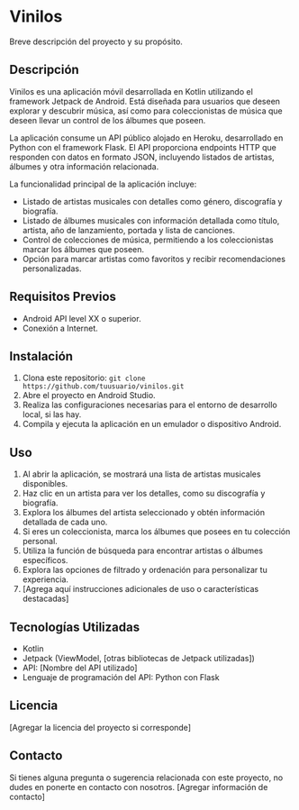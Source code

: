 # Vinilos

Breve descripción del proyecto y su propósito.

## Descripción

Vinilos es una aplicación móvil desarrollada en Kotlin utilizando el framework Jetpack de Android. Está diseñada para usuarios que deseen explorar y descubrir música, así como para coleccionistas de música que deseen llevar un control de los álbumes que poseen.

La aplicación consume un API público alojado en Heroku, desarrollado en Python con el framework Flask. El API proporciona endpoints HTTP que responden con datos en formato JSON, incluyendo listados de artistas, álbumes y otra información relacionada.

La funcionalidad principal de la aplicación incluye:

- Listado de artistas musicales con detalles como género, discografía y biografía.
- Listado de álbumes musicales con información detallada como título, artista, año de lanzamiento, portada y lista de canciones.
- Control de colecciones de música, permitiendo a los coleccionistas marcar los álbumes que poseen.
- Opción para marcar artistas como favoritos y recibir recomendaciones personalizadas.

## Requisitos Previos

- Android API level XX o superior.
- Conexión a Internet.

## Instalación

1. Clona este repositorio: `git clone https://github.com/tuusuario/vinilos.git`
2. Abre el proyecto en Android Studio.
3. Realiza las configuraciones necesarias para el entorno de desarrollo local, si las hay.
4. Compila y ejecuta la aplicación en un emulador o dispositivo Android.

## Uso

1. Al abrir la aplicación, se mostrará una lista de artistas musicales disponibles.
2. Haz clic en un artista para ver los detalles, como su discografía y biografía.
3. Explora los álbumes del artista seleccionado y obtén información detallada de cada uno.
4. Si eres un coleccionista, marca los álbumes que posees en tu colección personal.
5. Utiliza la función de búsqueda para encontrar artistas o álbumes específicos.
6. Explora las opciones de filtrado y ordenación para personalizar tu experiencia.
7. [Agrega aquí instrucciones adicionales de uso o características destacadas]

## Tecnologías Utilizadas

- Kotlin
- Jetpack (ViewModel, [otras bibliotecas de Jetpack utilizadas])
- API: [Nombre del API utilizado]
- Lenguaje de programación del API: Python con Flask

## Licencia

[Agregar la licencia del proyecto si corresponde]

## Contacto

Si tienes alguna pregunta o sugerencia relacionada con este proyecto, no dudes en ponerte en contacto con nosotros. [Agregar información de contacto]
